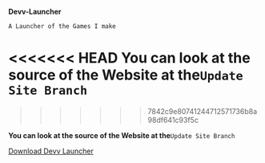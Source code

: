 **Devv-Launcher**``          ``

``A Launcher of the Games I make``

<<<<<<< HEAD
**You can look at the source of the Website at the**`Update Site Branch`
=======
>>>>>>> 7842c9e80741244712571736b8a98df641c93f5c

**You can look at the source of the Website at the**`Update Site Branch`

  <p><a href="https://github.com/pixthehe/Devv-Launcher/archive/master.zip">Download Devv Launcher</a></p>
